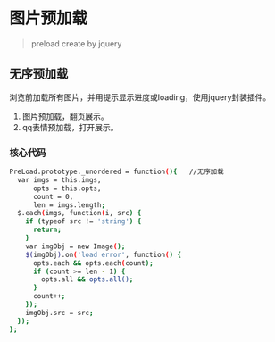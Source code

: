 # 图片预加载

> preload create by jquery

## 无序预加载
浏览前加载所有图片，并用提示显示进度或loading，使用jquery封装插件。
1. 图片预加载，翻页展示。
2. qq表情预加载，打开展示。

### 核心代码
``` bash
PreLoad.prototype._unordered = function(){   //无序加载
  var imgs = this.imgs,
      opts = this.opts,
      count = 0,
      len = imgs.length;
  $.each(imgs, function(i, src) {
    if (typeof src != 'string') {
      return;
    }
    var imgObj = new Image();
    $(imgObj).on('load error', function() {
      opts.each && opts.each(count);
      if (count >= len - 1) {
        opts.all && opts.all();
      }
      count++;
    });
    imgObj.src = src;
  });
};
```

